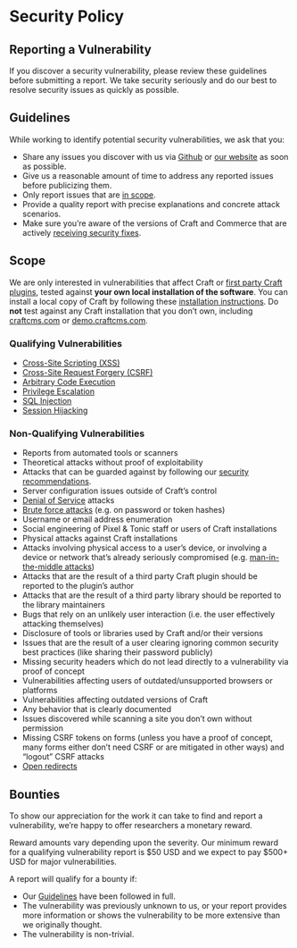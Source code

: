# Security Policy

## Reporting a Vulnerability

If you discover a security vulnerability, please review these guidelines before submitting a report. We take security seriously and do our best to resolve security issues as quickly as possible.

## Guidelines

While working to identify potential security vulnerabilities, we ask that you:

- Share any issues you discover with us via [Github](https://github.com/craftcms/cms/security/advisories) or [our website](https://craftcms.com/contact) as soon as possible.
- Give us a reasonable amount of time to address any reported issues before publicizing them.
- Only report issues that are [in scope](#scope).
- Provide a quality report with precise explanations and concrete attack scenarios.
- Make sure you’re aware of the versions of Craft and Commerce that are actively [receiving security fixes](https://craftcms.com/knowledge-base/supported-versions).

## Scope

We are only interested in vulnerabilities that affect Craft or [first party Craft plugins](https://github.com/craftcms), tested against **your own local installation of the software**. You can install a local copy of Craft by following these [installation instructions](https://craftcms.com/docs/installing). Do **not** test against any Craft installation that you don’t own, including [craftcms.com](https://craftcms.com) or [demo.craftcms.com](https://demo.craftcms.com).

### Qualifying Vulnerabilities

- [Cross-Site Scripting (XSS)](https://en.wikipedia.org/wiki/Cross-site_scripting)
- [Cross-Site Request Forgery (CSRF)](https://en.wikipedia.org/wiki/Cross-site_request_forgery)
- [Arbitrary Code Execution](https://en.wikipedia.org/wiki/Arbitrary_code_execution)
- [Privilege Escalation](https://en.wikipedia.org/wiki/Privilege_escalation)
- [SQL Injection](https://en.wikipedia.org/wiki/SQL_injection)
- [Session Hijacking](https://en.wikipedia.org/wiki/Session_hijacking)

### Non-Qualifying Vulnerabilities

- Reports from automated tools or scanners
- Theoretical attacks without proof of exploitability
- Attacks that can be guarded against by following our [security recommendations](https://craftcms.com/guides/securing-craft).
- Server configuration issues outside of Craft’s control
- [Denial of Service](https://en.wikipedia.org/wiki/Denial-of-service_attack) attacks
- [Brute force attacks](https://en.wikipedia.org/wiki/Brute-force_attack) (e.g. on password or token hashes)
- Username or email address enumeration
- Social engineering of Pixel & Tonic staff or users of Craft installations
- Physical attacks against Craft installations
- Attacks involving physical access to a user’s device, or involving a device or network that’s already seriously compromised (e.g. [man-in-the-middle attacks](https://en.wikipedia.org/wiki/Man-in-the-middle_attack))
- Attacks that are the result of a third party Craft plugin should be reported to the plugin’s author
- Attacks that are the result of a third party library should be reported to the library maintainers
- Bugs that rely on an unlikely user interaction (i.e. the user effectively attacking themselves)
- Disclosure of tools or libraries used by Craft and/or their versions
- Issues that are the result of a user clearing ignoring common security best practices (like sharing their password publicly)
- Missing security headers which do not lead directly to a vulnerability via proof of concept
- Vulnerabilities affecting users of outdated/unsupported browsers or platforms
- Vulnerabilities affecting outdated versions of Craft
- Any behavior that is clearly documented
- Issues discovered while scanning a site you don’t own without permission
- Missing CSRF tokens on forms (unless you have a proof of concept, many forms either don’t need CSRF or are mitigated in other ways) and “logout” CSRF attacks
- [Open redirects](https://www.owasp.org/index.php/open_redirect)

## Bounties

To show our appreciation for the work it can take to find and report a vulnerability, we’re happy to offer researchers a monetary reward.

Reward amounts vary depending upon the severity. Our minimum reward for a qualifying vulnerability report is $50 USD and we expect to pay $500+ USD for major vulnerabilities.

A report will qualify for a bounty if:

- Our [Guidelines](#guidelines) have been followed in full.
- The vulnerability was previously unknown to us, or your report provides more information or shows the vulnerability to be more extensive than we originally thought.
- The vulnerability is non-trivial.
